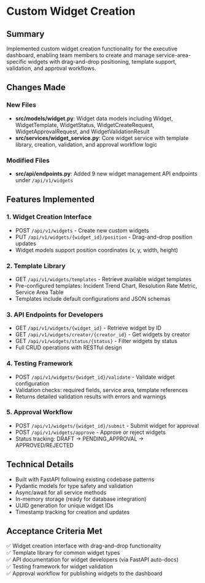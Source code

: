 # Custom Widget Creation

## Summary
Implemented custom widget creation functionality for the executive dashboard, enabling team members to create and manage service-area-specific widgets with drag-and-drop positioning, template support, validation, and approval workflows.

## Changes Made

### New Files
- **src/models/widget.py**: Widget data models including Widget, WidgetTemplate, WidgetStatus, WidgetCreateRequest, WidgetApprovalRequest, and WidgetValidationResult
- **src/services/widget_service.py**: Core widget service with template library, creation, validation, and approval workflow logic

### Modified Files
- **src/api/endpoints.py**: Added 9 new widget management API endpoints under `/api/v1/widgets`

## Features Implemented

### 1. Widget Creation Interface
- POST `/api/v1/widgets` - Create new custom widgets
- PUT `/api/v1/widgets/{widget_id}/position` - Drag-and-drop position updates
- Widget models support position coordinates (x, y, width, height)

### 2. Template Library
- GET `/api/v1/widgets/templates` - Retrieve available widget templates
- Pre-configured templates: Incident Trend Chart, Resolution Rate Metric, Service Area Table
- Templates include default configurations and JSON schemas

### 3. API Endpoints for Developers
- GET `/api/v1/widgets/{widget_id}` - Retrieve widget by ID
- GET `/api/v1/widgets/creator/{creator_id}` - Get widgets by creator
- GET `/api/v1/widgets/status/{status}` - Filter widgets by status
- Full CRUD operations with RESTful design

### 4. Testing Framework
- POST `/api/v1/widgets/{widget_id}/validate` - Validate widget configuration
- Validation checks: required fields, service area, template references
- Returns detailed validation results with errors and warnings

### 5. Approval Workflow
- POST `/api/v1/widgets/{widget_id}/submit` - Submit widget for approval
- POST `/api/v1/widgets/approve` - Approve or reject widgets
- Status tracking: DRAFT → PENDING_APPROVAL → APPROVED/REJECTED

## Technical Details
- Built with FastAPI following existing codebase patterns
- Pydantic models for type safety and validation
- Async/await for all service methods
- In-memory storage (ready for database integration)
- UUID generation for unique widget IDs
- Timestamp tracking for creation and updates

## Acceptance Criteria Met
✅ Widget creation interface with drag-and-drop functionality  
✅ Template library for common widget types  
✅ API documentation for widget developers (via FastAPI auto-docs)  
✅ Testing framework for widget validation  
✅ Approval workflow for publishing widgets to the dashboard
